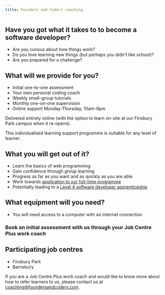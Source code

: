 ```yaml
---
title: Founders and Coders coaching
---
```


## Have you got what it takes to to become a software developer?
- Are you curious about how things work?
- Do you love learning new things  (but perhaps you didn't like school)?
- Are you prepared for a challenge?

## What will we provide for you?

- Initial one-to-one assessment
- Your own personal coding coach
- Weekly small-group tutorials
- Monthly one-on-one supervision
- Online support
    Monday-Thursday, 10am-6pm

Delivered entirely online (with the option to learn on-site at our Finsbury Park campus when it re-opens).

This individualised learning support programme is suitable for any level of learner.

## What you will get out of it?
- Learn the basics of web programming
- Gain confidence through group learning
- Progress as far as you want and as quickly as you are able
- Work towards [application to our full-time programme](https://www.foundersandcoders.com/apply/)
- Potentially leading to a [Level 4 software developer apprenticeship](https://www.instituteforapprenticeships.org/apprenticeship-standards/software-developer/)

## What equipment will you need?
- You will need access to a computer with an internet connection

### Book an initial assessment with us through your Job Centre Plus work coach

## Participating job centres 
- Finsbury Park
- Barnsbury

If you are a Job Centre Plus work coach and would like to know more about how to refer learners to us, please contact us at coaching@foundersandcoders.com.

